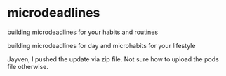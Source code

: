 # microdeadlines
building microdeadlines for your habits and routines

building microdeadlines for day and microhabits for your lifestyle

Jayven, I pushed the update via zip file. Not sure how to upload the pods file otherwise.
